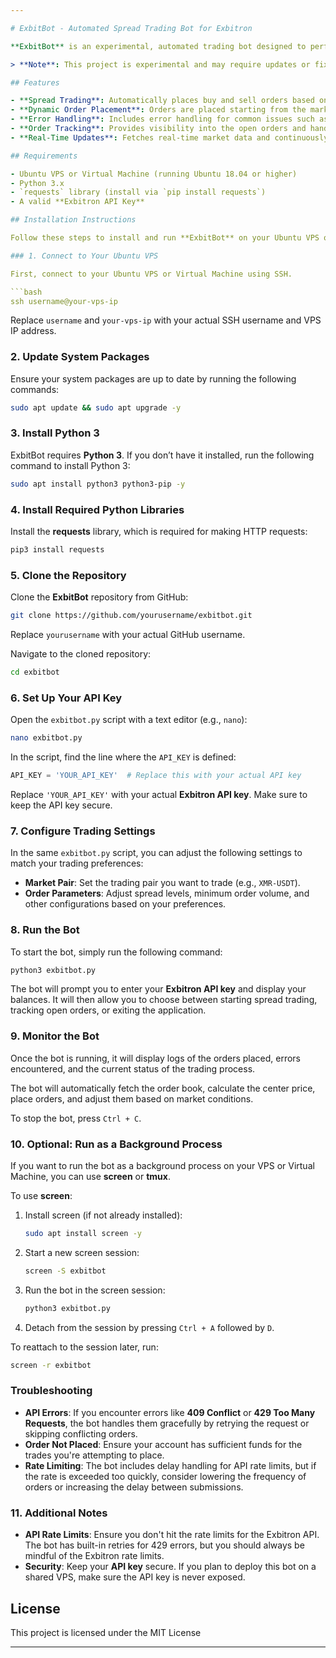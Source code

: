 ```yaml
---

# ExbitBot - Automated Spread Trading Bot for Exbitron

**ExbitBot** is an experimental, automated trading bot designed to perform spread trading on the **Exbitron** exchange. This bot fetches the order book for a specified market, calculates a center price, and places buy and sell orders around this price to create a spread. It handles order placement, cancellation of unfilled orders, and includes robust error handling to ensure smooth operation.

> **Note**: This project is experimental and may require updates or fixes. Please use with caution and keep in mind that it is still under active development.

## Features

- **Spread Trading**: Automatically places buy and sell orders based on the center price of the market.
- **Dynamic Order Placement**: Orders are placed starting from the market minimum and progressively adjusted according to market conditions.
- **Error Handling**: Includes error handling for common issues such as rate limits (429) and conflicts (409).
- **Order Tracking**: Provides visibility into the open orders and handles the cancellation of unfilled orders.
- **Real-Time Updates**: Fetches real-time market data and continuously resubmits orders based on updated prices.

## Requirements

- Ubuntu VPS or Virtual Machine (running Ubuntu 18.04 or higher)
- Python 3.x
- `requests` library (install via `pip install requests`)
- A valid **Exbitron API Key**

## Installation Instructions

Follow these steps to install and run **ExbitBot** on your Ubuntu VPS or virtual machine.

### 1. Connect to Your Ubuntu VPS

First, connect to your Ubuntu VPS or Virtual Machine using SSH.

```bash
ssh username@your-vps-ip
```

Replace `username` and `your-vps-ip` with your actual SSH username and VPS IP address.

### 2. Update System Packages

Ensure your system packages are up to date by running the following commands:

```bash
sudo apt update && sudo apt upgrade -y
```

### 3. Install Python 3

ExbitBot requires **Python 3**. If you don’t have it installed, run the following command to install Python 3:

```bash
sudo apt install python3 python3-pip -y
```

### 4. Install Required Python Libraries

Install the **requests** library, which is required for making HTTP requests:

```bash
pip3 install requests
```

### 5. Clone the Repository

Clone the **ExbitBot** repository from GitHub:

```bash
git clone https://github.com/yourusername/exbitbot.git
```

Replace `yourusername` with your actual GitHub username.

Navigate to the cloned repository:

```bash
cd exbitbot
```

### 6. Set Up Your API Key

Open the `exbitbot.py` script with a text editor (e.g., `nano`):

```bash
nano exbitbot.py
```

In the script, find the line where the `API_KEY` is defined:

```python
API_KEY = 'YOUR_API_KEY'  # Replace this with your actual API key
```

Replace `'YOUR_API_KEY'` with your actual **Exbitron API key**. Make sure to keep the API key secure.

### 7. Configure Trading Settings

In the same `exbitbot.py` script, you can adjust the following settings to match your trading preferences:

- **Market Pair**: Set the trading pair you want to trade (e.g., `XMR-USDT`).
- **Order Parameters**: Adjust spread levels, minimum order volume, and other configurations based on your preferences.

### 8. Run the Bot

To start the bot, simply run the following command:

```bash
python3 exbitbot.py
```

The bot will prompt you to enter your **Exbitron API key** and display your balances. It will then allow you to choose between starting spread trading, tracking open orders, or exiting the application.

### 9. Monitor the Bot

Once the bot is running, it will display logs of the orders placed, errors encountered, and the current status of the trading process.

The bot will automatically fetch the order book, calculate the center price, place orders, and adjust them based on market conditions.

To stop the bot, press `Ctrl + C`.

### 10. Optional: Run as a Background Process

If you want to run the bot as a background process on your VPS or Virtual Machine, you can use **screen** or **tmux**.

To use **screen**:

1. Install screen (if not already installed):

   ```bash
   sudo apt install screen -y
   ```

2. Start a new screen session:

   ```bash
   screen -S exbitbot
   ```

3. Run the bot in the screen session:

   ```bash
   python3 exbitbot.py
   ```

4. Detach from the session by pressing `Ctrl + A` followed by `D`.

To reattach to the session later, run:

```bash
screen -r exbitbot
```

### Troubleshooting

- **API Errors**: If you encounter errors like **409 Conflict** or **429 Too Many Requests**, the bot handles them gracefully by retrying the request or skipping conflicting orders.
- **Order Not Placed**: Ensure your account has sufficient funds for the trades you're attempting to place.
- **Rate Limiting**: The bot includes delay handling for API rate limits, but if the rate is exceeded too quickly, consider lowering the frequency of orders or increasing the delay between submissions.

### 11. Additional Notes

- **API Rate Limits**: Ensure you don't hit the rate limits for the Exbitron API. The bot has built-in retries for 429 errors, but you should always be mindful of the Exbitron rate limits.
- **Security**: Keep your **API key** secure. If you plan to deploy this bot on a shared VPS, make sure the API key is never exposed.

## License

This project is licensed under the MIT License 

---
```

